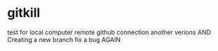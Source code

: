 # gitkill

test for local computer remote github connection
another verions AND Creating a new branch 
fix a bug AGAIN
